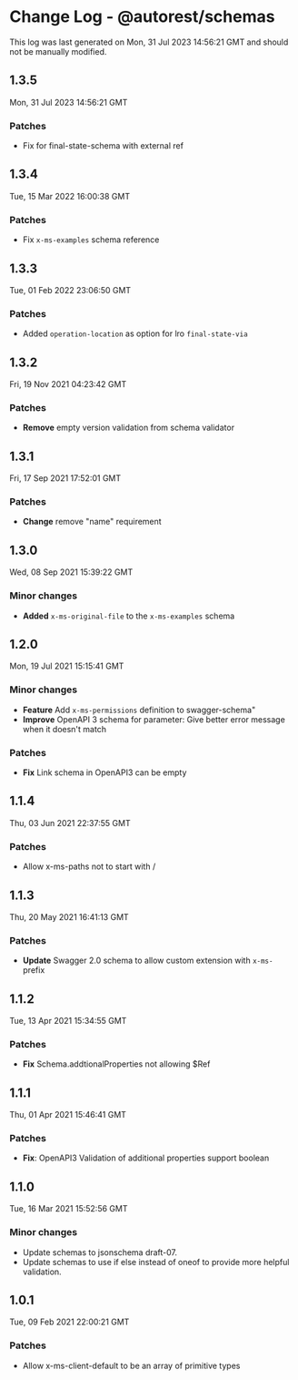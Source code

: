 # Change Log - @autorest/schemas

This log was last generated on Mon, 31 Jul 2023 14:56:21 GMT and should not be manually modified.

## 1.3.5
Mon, 31 Jul 2023 14:56:21 GMT

### Patches

- Fix for final-state-schema with external ref

## 1.3.4
Tue, 15 Mar 2022 16:00:38 GMT

### Patches

- Fix `x-ms-examples` schema reference

## 1.3.3
Tue, 01 Feb 2022 23:06:50 GMT

### Patches

- Added `operation-location` as option for lro `final-state-via`

## 1.3.2
Fri, 19 Nov 2021 04:23:42 GMT

### Patches

- **Remove** empty version validation from schema validator

## 1.3.1
Fri, 17 Sep 2021 17:52:01 GMT

### Patches

- **Change** remove "name" requirement

## 1.3.0
Wed, 08 Sep 2021 15:39:22 GMT

### Minor changes

- **Added** `x-ms-original-file` to the `x-ms-examples` schema

## 1.2.0
Mon, 19 Jul 2021 15:15:41 GMT

### Minor changes

- **Feature** Add `x-ms-permissions` definition to swagger-schema"
- **Improve** OpenAPI 3 schema for parameter: Give better error message when it doesn't match

### Patches

- **Fix** Link schema in OpenAPI3 can be empty

## 1.1.4
Thu, 03 Jun 2021 22:37:55 GMT

### Patches

- Allow x-ms-paths not to start with /

## 1.1.3
Thu, 20 May 2021 16:41:13 GMT

### Patches

- **Update** Swagger 2.0 schema to allow custom extension with  `x-ms-` prefix

## 1.1.2
Tue, 13 Apr 2021 15:34:55 GMT

### Patches

- **Fix** Schema.addtionalProperties not allowing $Ref

## 1.1.1
Thu, 01 Apr 2021 15:46:41 GMT

### Patches

- **Fix**: OpenAPI3 Validation of additional properties support boolean

## 1.1.0
Tue, 16 Mar 2021 15:52:56 GMT

### Minor changes

- Update schemas to jsonschema draft-07.
- Update schemas to use if else instead of oneof to provide more helpful validation.

## 1.0.1
Tue, 09 Feb 2021 22:00:21 GMT

### Patches

- Allow x-ms-client-default to be an array of primitive types

